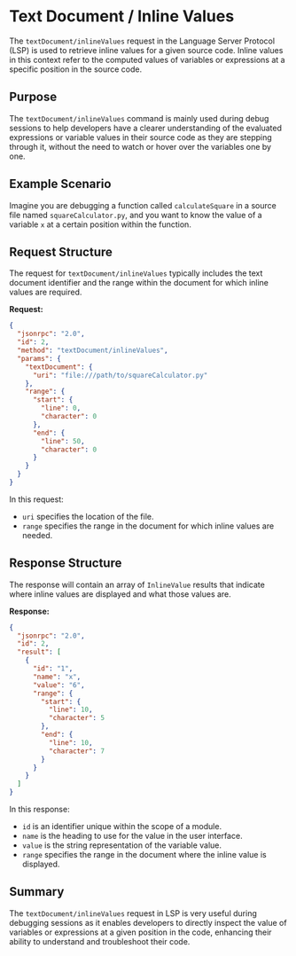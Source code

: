 # Text Document / Inline Values

The `textDocument/inlineValues` request in the Language Server Protocol (LSP) is used to retrieve inline values for a given source code. Inline values in this context refer to the computed values of variables or expressions at a specific position in the source code.

## Purpose

The `textDocument/inlineValues` command is mainly used during debug sessions to help developers have a clearer understanding of the evaluated expressions or variable values in their source code as they are stepping through it, without the need to watch or hover over the variables one by one.

## Example Scenario

Imagine you are debugging a function called `calculateSquare` in a source file named `squareCalculator.py`, and you want to know the value of a variable `x` at a certain position within the function.

## Request Structure

The request for `textDocument/inlineValues` typically includes the text document identifier and the range within the document for which inline values are required.

**Request:**

```json
{
  "jsonrpc": "2.0",
  "id": 2,
  "method": "textDocument/inlineValues",
  "params": {
    "textDocument": {
      "uri": "file:///path/to/squareCalculator.py"
    },
    "range": {
      "start": {
        "line": 0,
        "character": 0
      },
      "end": {
        "line": 50,
        "character": 0
      }
    }
  }
}
```

In this request:
- `uri` specifies the location of the file.
- `range` specifies the range in the document for which inline values are needed.

## Response Structure

The response will contain an array of `InlineValue` results that indicate where inline values are displayed and what those values are.

**Response:**

```json
{
  "jsonrpc": "2.0",
  "id": 2,
  "result": [
    {
      "id": "1",
      "name": "x",
      "value": "6",
      "range": {
        "start": {
          "line": 10,
          "character": 5
        },
        "end": {
          "line": 10,
          "character": 7
        }
      }
    }
  ]
}
```

In this response:
- `id` is an identifier unique within the scope of a module.
- `name` is the heading to use for the value in the user interface.
- `value` is the string representation of the variable value.
- `range` specifies the range in the document where the inline value is displayed.

## Summary

The `textDocument/inlineValues` request in LSP is very useful during debugging sessions as it enables developers to directly inspect the value of variables or expressions at a given position in the code, enhancing their ability to understand and troubleshoot their code.